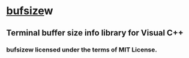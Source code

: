# [bufsize](https://github.com/ferhatgec/bufsize)w
## Terminal buffer size info library for Visual C++

### bufsizew licensed under the terms of MIT License.
